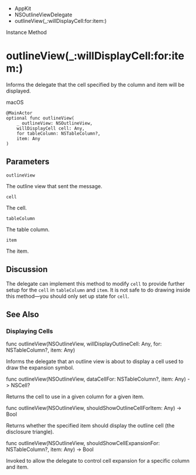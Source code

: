 

- AppKit
- NSOutlineViewDelegate
-  outlineView(\_:willDisplayCell:for:item:) 

Instance Method

# outlineView(\_:willDisplayCell:for:item:)

Informs the delegate that the cell specified by the column and item will be displayed.

macOS

``` source
@MainActor
optional func outlineView(
    _ outlineView: NSOutlineView,
    willDisplayCell cell: Any,
    for tableColumn: NSTableColumn?,
    item: Any
)
```

## Parameters 

`outlineView`  

The outline view that sent the message.

`cell`  

The cell.

`tableColumn`  

The table column.

`item`  

The item.

## Discussion

The delegate can implement this method to modify `cell` to provide further setup for the `cell` in `tableColumn` and `item`. It is not safe to do drawing inside this method—you should only set up state for `cell`.

## See Also

### Displaying Cells

func outlineView(NSOutlineView, willDisplayOutlineCell: Any, for: NSTableColumn?, item: Any)

Informs the delegate that an outline view is about to display a cell used to draw the expansion symbol.

func outlineView(NSOutlineView, dataCellFor: NSTableColumn?, item: Any) -> NSCell?

Returns the cell to use in a given column for a given item.

func outlineView(NSOutlineView, shouldShowOutlineCellForItem: Any) -> Bool

Returns whether the specified item should display the outline cell (the disclosure triangle).

func outlineView(NSOutlineView, shouldShowCellExpansionFor: NSTableColumn?, item: Any) -> Bool

Invoked to allow the delegate to control cell expansion for a specific column and item.


